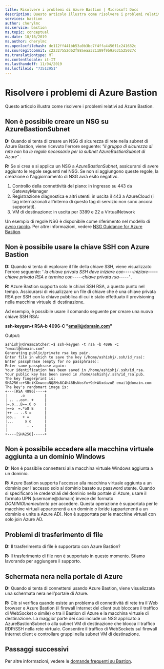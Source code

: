 ```yaml
---
title: Risolvere i problemi di Azure Bastion | Microsoft Docs
description: Questo articolo illustra come risolvere i problemi relativi ad Azure Bastion.
services: bastion
author: cherylmc
ms.service: bastion
ms.topic: conceptual
ms.date: 10/16/2019
ms.author: cherylmc
ms.openlocfilehash: de112ff441bb53a0b3bc7f4ffa4456f1c241682c
ms.sourcegitcommit: c22327552d62f88aeaa321189f9b9a631525027c
ms.translationtype: MT
ms.contentlocale: it-IT
ms.lasthandoff: 11/04/2019
ms.locfileid: "73512951"
---
```

# <a name="troubleshoot-azure-bastion"></a>Risolvere i problemi di Azure Bastion

Questo articolo illustra come risolvere i problemi relativi ad Azure Bastion.

## <a name="nsg"></a>Non è possibile creare un NSG su AzureBastionSubnet

**D:** Quando si tenta di creare un NSG di sicurezza di rete nella subnet di Azure Bastion, viene ricevuto l'errore seguente: *"il gruppo di sicurezza di rete <NSG name> non ha le regole necessarie per la subnet AzureBastionSubnet di Azure"* .

**R:** Se si crea e si applica un NSG a *AzureBastionSubnet*, assicurarsi di avere aggiunto le regole seguenti nel NSG. Se non si aggiungono queste regole, la creazione o l'aggiornamento di NSG avrà esito negativo.

1. Controllo della connettività del piano: in ingresso su 443 da GatewayManager
2. Registrazione diagnostica e altri utenti: in uscita il 443 a AzureCloud (i tag internazionali all'interno di questo tag di servizio non sono ancora supportati).
3. VM di destinazione: in uscita per 3389 e 22 a VirtualNetwork

Un esempio di regole NSG è disponibile come riferimento nel modello di [avvio rapido](https://github.com/Azure/azure-quickstart-templates/tree/master/101-azure-bastion).
Per altre informazioni, vedere [NSG Guidance for Azure Bastion](bastion-nsg.md).

## <a name="sshkey"></a>Non è possibile usare la chiave SSH con Azure Bastion

**D:** Quando si tenta di esplorare il file della chiave SSH, viene visualizzato l'errore seguente: *' la chiave privata SSH deve iniziare con-----iniziare-----chiave privata RSA e termina con-----chiave privata rsa-----'* .

**R:** Azure Bastion supporta solo le chiavi SSH RSA, a questo punto nel tempo. Assicurarsi di visualizzare un file di chiave che è una chiave privata RSA per SSH con la chiave pubblica di cui è stato effettuato il provisioning nella macchina virtuale di destinazione. 

Ad esempio, è possibile usare il comando seguente per creare una nuova chiave SSH RSA:

**ssh-keygen-t RSA-b 4096-C "email@domain.com"**

Output:

```
ashishj@dreamcatcher:~$ ssh-keygen -t rsa -b 4096 -C "email@domain.com"
Generating public/private rsa key pair.
Enter file in which to save the key (/home/ashishj/.ssh/id_rsa):
Enter passphrase (empty for no passphrase):
Enter same passphrase again:
Your identification has been saved in /home/ashishj/.ssh/id_rsa.
Your public key has been saved in /home/ashishj/.ssh/id_rsa.pub.
The key fingerprint is:
SHA256:c+SBciKXnwceaNQ8Ms8C4h46BsNosYx+9d+AUxdazuE email@domain.com
The key's randomart image is:
+---[RSA 4096]----+
|      .o         |
| .. ..oo+. +     |
|=.o...B==.O o    |
|==o  =.*oO E     |
|++ .. ..S =      |
|oo..   + =       |
|...     o o      |
|         . .     |
|                 |
+----[SHA256]-----+
```

## <a name="domain"></a>Non è possibile accedere alla macchina virtuale aggiunta a un dominio Windows

**D:** Non è possibile connettersi alla macchina virtuale Windows aggiunta a un dominio.

**R:** Azure Bastion supporta l'accesso alla macchina virtuale aggiunta a un dominio per l'accesso solo al dominio basato su password utente. Quando si specificano le credenziali del dominio nella portale di Azure, usare il formato UPN (username@domain) invece del formato *DOMINIO\nomeutente* per accedere. Questa operazione è supportata per le macchine virtuali appartenenti a un dominio o ibride (appartenenti a un dominio e unite a Azure AD). Non è supportata per le macchine virtuali con solo join Azure AD.

## <a name="filetransfer"></a>Problemi di trasferimento di file

**D:** Il trasferimento di file è supportato con Azure Bastion?

**R:** Il trasferimento di file non è supportato in questo momento. Stiamo lavorando per aggiungere il supporto.

## <a name="blackscreen"></a>Schermata nera nella portale di Azure

**D:** Quando si tenta di connettersi usando Azure Bastion, viene visualizzata una schermata nera nell'portale di Azure.

**R:** Ciò si verifica quando esiste un problema di connettività di rete tra il Web browser e Azure Bastion (il firewall Internet del client può bloccare il traffico di WebSocket o simile) o tra il Bastion di Azure e la macchina virtuale di destinazione. La maggior parte dei casi include un NSG applicato a AzureBastionSubnet o alla subnet VM di destinazione che blocca il traffico RDP/SSH nella rete virtuale. Consentire il traffico di WebSockets sul firewall Internet client e controllare gruppi nella subnet VM di destinazione.

## <a name="next-steps"></a>Passaggi successivi

Per altre informazioni, vedere le [domande frequenti su Bastion](bastion-faq.md).